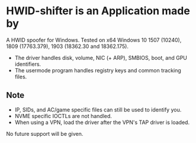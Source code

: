 # HWID-shifter is an Application made by

A HWID spoofer for Windows. Tested on x64 Windows 10 1507 (10240), 1809 (17763.379), 1903 (18362.30 and 18362.175). 

- The driver handles disk, volume, NIC (+ ARP), SMBIOS, boot, and GPU identifiers.
- The usermode program handles registry keys and common tracking files.

## Note

- IP, SIDs, and AC/game specific files can still be used to identify you.
- NVME specific IOCTLs are not handled.
- When using a VPN, load the driver after the VPN's TAP driver is loaded.


No future support will be given.
